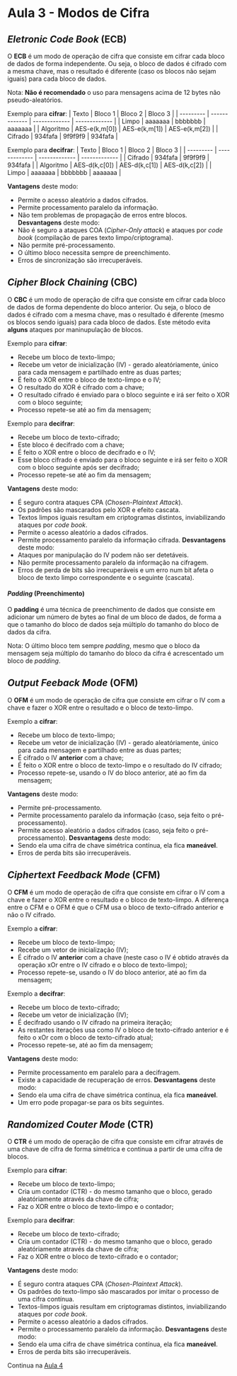 # Aula 3 - Modos de Cifra

## *Eletronic Code Book* (ECB)
O **ECB** é um modo de operação de cifra que consiste em cifrar cada bloco de dados de forma independente. Ou seja, o bloco de dados é cifrado com a mesma chave, mas o resultado é diferente (caso os blocos não sejam iguais) para cada bloco de dados.

Nota: **Não é recomendado** o uso para mensagens acima de 12 bytes não pseudo-aleatórios.

Exemplo para **cifrar**:
| Texto     | Bloco 1       | Bloco 2       | Bloco 3       |
| --------- | ------------- | ------------- | ------------- |
| Limpo     | aaaaaaa       | bbbbbbb       | aaaaaaa       |
| Algoritmo | AES-e(k,m[0]) | AES-e(k,m[1]) | AES-e(k,m[2]) |
| Cifrado   | 934fafa       | 9f9f9f9       | 934fafa       |

Exemplo para **decifrar**:
| Texto     | Bloco 1       | Bloco 2       | Bloco 3       |
| --------- | ------------- | ------------- | ------------- |
| Cifrado   | 934fafa       | 9f9f9f9       | 934fafa       |
| Algoritmo | AES-d(k,c[0]) | AES-d(k,c[1]) | AES-d(k,c[2]) |
| Limpo     | aaaaaaa       | bbbbbbb       | aaaaaaa       |

**Vantagens** deste modo:
 - Permite o acesso aleatório a dados cifrados.
 - Permite processamento paralelo da informação.
 - Não tem problemas de propagação de erros entre blocos.
**Desvantagens** deste modo:
 - Não é seguro a ataques COA (*Cipher-Only attack*) e ataques por *code book* (compilação de pares texto limpo/criptograma).
 - Não permite pré-processamento.
 - O último bloco necessita sempre de preenchimento.
 - Erros de sincronização são irrecuperáveis.

## *Cipher Block Chaining* (CBC)
O **CBC** é um modo de operação de cifra que consiste em cifrar cada bloco de dados de forma dependente do bloco anterior. Ou seja, o bloco de dados é cifrado com a mesma chave, mas o resultado é diferente (mesmo os blocos sendo iguais) para cada bloco de dados. Este método evita **alguns** ataques por maninupulação de blocos.

Exemplo para **cifrar**:
 - Recebe um bloco de texto-limpo;
 - Recebe um vetor de inicialização (IV) - gerado aleatóriamente, único para cada mensagem e partilhado entre as duas partes;
 - É feito o XOR entre o bloco de texto-limpo e o IV;
 - O resultado do XOR é cifrado com a chave;
 - O resultado cifrado é enviado para o bloco seguinte e irá ser feito o XOR com o bloco seguinte;
 - Processo repete-se até ao fim da mensagem;

Exemplo para **decifrar**:
 - Recebe um bloco de texto-cifrado;
 - Este bloco é decifrado com a chave;
 - É feito o XOR entre o bloco de decifrado e o IV;
 - Esse bloco cifrado é enviado para o bloco seguinte e irá ser feito o XOR com o bloco seguinte após ser decifrado;
 - Processo repete-se até ao fim da mensagem;

**Vantagens** deste modo:
 - É seguro contra ataques CPA (*Chosen-Plaintext Attack*).
 - Os padrões são mascarados pelo XOR e efeito cascata.
 - Textos limpos iguais resultam em criptogramas distintos, inviabilizando ataques por *code book*.
 - Permite o acesso aleatório a dados cifrados.
 - Permite processamento paralelo da informação cifrada.
**Desvantagens** deste modo:
 - Ataques por manipulação do IV podem não ser detetáveis.
 - Não permite processamento paralelo da informação na cifragem. 
 - Erros de perda de bits são irrecuperáveis e um erro num bit afeta o bloco de texto limpo correspondente e o seguinte (cascata).

#### *Padding* (Preenchimento)
O **padding** é uma técnica de preenchimento de dados que consiste em adicionar um número de bytes ao final de um bloco de dados, de forma a que o tamanho do bloco de dados seja múltiplo do tamanho do bloco de dados da cifra.

Nota: O último bloco tem sempre *padding*, mesmo que o bloco da mensagem seja múltiplo do tamanho do bloco da cifra é acrescentado um bloco de *padding*.

## *Output Feeback Mode* (OFM)
O **OFM**  é um modo de operação de cifra que consiste em cifrar o IV com a chave e fazer o XOR entre o resultado e o bloco de texto-limpo.

Exemplo a **cifrar**:
- Recebe um bloco de texto-limpo;
- Recebe um vetor de inicialização (IV) - gerado aleatóriamente, único para cada mensagem e partilhado entre as duas partes;
- É cifrado o IV **anterior** com a chave;
- É feito o XOR entre o bloco de texto-limpo e o resultado do IV cifrado;
- Processo repete-se, usando o IV do bloco anterior, até ao fim da mensagem;

**Vantagens** deste modo:
 - Permite pré-processamento.
 - Permite processamento paralelo da informação (caso, seja feito o pré-processamento).
 - Permite acesso aleatório a dados cifrados (caso, seja feito o pré-processamento).
**Desvantagens** deste modo:
 - Sendo ela uma cifra de chave simétrica contínua, ela fica **maneável**.
 - Erros de perda bits são irrecuperáveis.

## *Ciphertext Feedback Mode* (CFM)
O **CFM**  é um modo de operação de cifra que consiste em cifrar o IV com a chave e fazer o XOR entre o resultado e o bloco de texto-limpo. A diferença entre o CFM e o OFM é que o CFM usa o bloco de texto-cifrado anterior e não o IV cifrado.

Exemplo a **cifrar**:
 - Recebe um bloco de texto-limpo;
 - Recebe um vetor de inicialização (IV);
 - É cifrado o IV **anterior** com a chave (neste caso o IV é obtido através da operação xOr entre o IV cifrado e o bloco de texto-limpo);
 - Processo repete-se, usando o IV do bloco anterior, até ao fim da mensagem;

Exemplo a **decifrar**:
 - Recebe um bloco de texto-cifrado;
 - Recebe um vetor de inicialização (IV);
 - É decifrado usando o IV cifrado na primeira iteração;
 - As restantes iterações usa como IV o bloco de texto-cifrado anterior e é feito o xOr com o bloco de texto-cifrado atual;
 - Processo repete-se, até ao fim da mensagem;

**Vantagens** deste modo:
 - Permite processamento em paralelo para a decifragem.
 - Existe a capacidade de recuperação de erros.
**Desvantagens** deste modo:
 - Sendo ela uma cifra de chave simétrica contínua, ela fica **maneável**.
 - Um erro pode propagar-se para os bits seguintes.

## *Randomized Couter Mode* (CTR)

O **CTR** é um modo de operação de cifra que consiste em cifrar através de uma chave de cifra de forma simétrica e continua a partir de uma cifra de blocos.

Exemplo para **cifrar**:
 - Recebe um bloco de texto-limpo;
 - Cria um contador (CTR) - do mesmo tamanho que o bloco, gerado aleatóriamente através da chave de cifra;
 - Faz o XOR entre o bloco de texto-limpo e o contador;

Exemplo para **decifrar**:
 - Recebe um bloco de texto-cifrado;
 - Cria um contador (CTR) - do mesmo tamanho que o bloco, gerado aleatóriamente através da chave de cifra;
 - Faz o XOR entre o bloco de texto-cifrado e o contador;

**Vantagens** deste modo:
 - É seguro contra ataques CPA (*Chosen-Plaintext Attack*).
 - Os padrões do texto-limpo são mascarados por imitar o processo de uma cifra contínua.
 - Textos-limpos iguais resultam em criptogramas distintos, inviabilizando ataques por *code book*.
 - Permite o acesso aleatório a dados cifrados.
 - Permite o processamento paralelo da informação.
**Desvantagens** deste modo:
 - Sendo ela uma cifra de chave simétrica contínua, ela fica **maneável**.
 - Erros de perda bits são irrecuperáveis.

Continua na [Aula 4](Aula4.md)